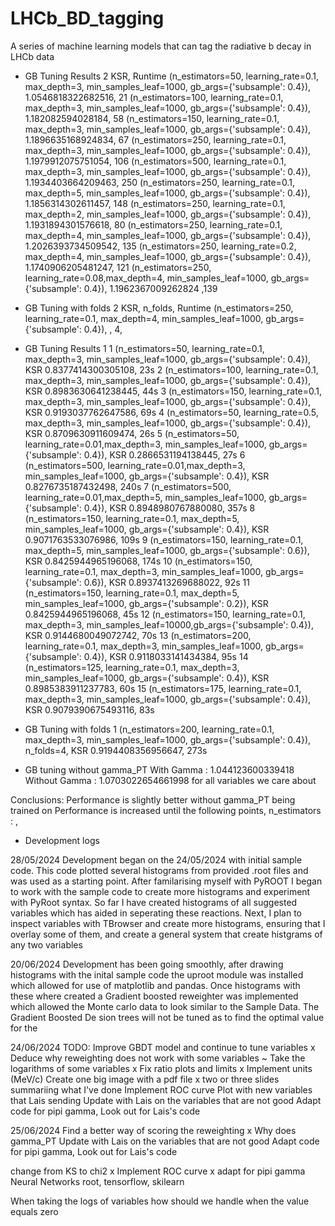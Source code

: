# LHCb_BD_tagging
A series of machine learning models that can tag the radiative b decay in LHCb data


- GB Tuning Results 2
KSR, Runtime
(n_estimators=50,  learning_rate=0.1, max_depth=3, min_samples_leaf=1000, gb_args={'subsample': 0.4}), 1.0546818322682516, 21
(n_estimators=100, learning_rate=0.1, max_depth=3, min_samples_leaf=1000, gb_args={'subsample': 0.4}), 1.182082594028184,  58
(n_estimators=150, learning_rate=0.1, max_depth=3, min_samples_leaf=1000, gb_args={'subsample': 0.4}), 1.1896635168924834, 67
(n_estimators=250, learning_rate=0.1, max_depth=3, min_samples_leaf=1000, gb_args={'subsample': 0.4}), 1.1979912075751054, 106
(n_estimators=500, learning_rate=0.1, max_depth=3, min_samples_leaf=1000, gb_args={'subsample': 0.4}), 1.1934403664209463, 250
(n_estimators=250, learning_rate=0.1, max_depth=5, min_samples_leaf=1000, gb_args={'subsample': 0.4}), 1.1856314302611457, 148
(n_estimators=250, learning_rate=0.1, max_depth=2, min_samples_leaf=1000, gb_args={'subsample': 0.4}), 1.1931894301576618, 80
(n_estimators=250, learning_rate=0.1, max_depth=4, min_samples_leaf=1000, gb_args={'subsample': 0.4}), 1.2026393734509542, 135
(n_estimators=250, learning_rate=0.2, max_depth=4, min_samples_leaf=1000, gb_args={'subsample': 0.4}), 1.1740906205481247, 121
(n_estimators=250, learning_rate=0.08,max_depth=4, min_samples_leaf=1000, gb_args={'subsample': 0.4}), 1.1962367009262824 ,139

- GB Tuning with folds 2
KSR, n_folds, Runtime
(n_estimators=250, learning_rate=0.1, max_depth=4, min_samples_leaf=1000, gb_args={'subsample': 0.4}), , 4,  


- GB Tuning Results 1
1  (n_estimators=50,  learning_rate=0.1, max_depth=3, min_samples_leaf=1000, gb_args={'subsample': 0.4}), KSR 0.8377414300305108, 23s
2  (n_estimators=100, learning_rate=0.1, max_depth=3, min_samples_leaf=1000, gb_args={'subsample': 0.4}), KSR 0.8983630641238445, 44s
3  (n_estimators=150, learning_rate=0.1, max_depth=3, min_samples_leaf=1000, gb_args={'subsample': 0.4}), KSR 0.9193037762647586, 69s
4  (n_estimators=50,  learning_rate=0.5, max_depth=3, min_samples_leaf=1000, gb_args={'subsample': 0.4}), KSR 0.8709630911609474, 26s
5  (n_estimators=50,  learning_rate=0.01,max_depth=3, min_samples_leaf=1000, gb_args={'subsample': 0.4}), KSR 0.2866531194138445, 27s
6  (n_estimators=500, learning_rate=0.01,max_depth=3, min_samples_leaf=1000, gb_args={'subsample': 0.4}), KSR 0.8276735187432498, 240s
7  (n_estimators=500, learning_rate=0.01,max_depth=5, min_samples_leaf=1000, gb_args={'subsample': 0.4}), KSR 0.8948980767880080, 357s
8  (n_estimators=150, learning_rate=0.1, max_depth=5, min_samples_leaf=1000, gb_args={'subsample': 0.4}), KSR 0.9071763533076986, 109s
9  (n_estimators=150, learning_rate=0.1, max_depth=5, min_samples_leaf=1000, gb_args={'subsample': 0.6}), KSR 0.8425944965196068, 174s
10 (n_estimators=150, learning_rate=0.1, max_depth=3, min_samples_leaf=1000, gb_args={'subsample': 0.6}), KSR 0.8937413269688022, 92s
11 (n_estimators=150, learning_rate=0.1, max_depth=5, min_samples_leaf=1000, gb_args={'subsample': 0.2}), KSR 0.8425944965196068, 45s
12 (n_estimators=150, learning_rate=0.1, max_depth=3, min_samples_leaf=10000,gb_args={'subsample': 0.4}), KSR 0.9144680049072742, 70s
13 (n_estimators=200, learning_rate=0.1, max_depth=3, min_samples_leaf=1000, gb_args={'subsample': 0.4}), KSR 0.9118033141434384, 95s
14 (n_estimators=125, learning_rate=0.1, max_depth=3, min_samples_leaf=1000, gb_args={'subsample': 0.4}), KSR 0.8985383911237783, 60s
15 (n_estimators=175, learning_rate=0.1, max_depth=3, min_samples_leaf=1000, gb_args={'subsample': 0.4}), KSR 0.9079390675493116, 83s

- GB Tuning with folds 1
(n_estimators=200, learning_rate=0.1, max_depth=3, min_samples_leaf=1000, gb_args={'subsample': 0.4}), n_folds=4, KSR 0.9194408356956647, 273s

- GB tuning without gamma_PT
With Gamma    : 1.044123600339418
Without Gamma : 1.0703022654661998
for all variables we care about

Conclusions: Performance is slightly better without gamma_PT being trained on
             Performance is increased until the following points, n_estimators : ,




- Development logs

28/05/2024
Development began on the 24/05/2024 with initial sample code. This code plotted several histograms from provided .root files and was used as a starting point.
After familarising myself with PyROOT I began to work with the sample code to create more histograms and experiment with PyRoot syntax. So far I have created histograms of
all suggested variables which has aided in seperating these reactions. Next, I plan to inspect variables with TBrowser and create more histograms, ensuring that I overlay some of them, and create a general system that create histgrams of any two variables

20/06/2024
Development has been going smoothly, after drawing histograms with the inital sample code the uproot module was installed which allowed for use of matplotlib and pandas. Once histograms with these where created a Gradient boosted reweighter was implemented which allowed the Monte carlo data to look similar to the Sample Data. The Gradient Boosted De sion trees will not be tuned as to find the optimal value for the 

24/06/2024
TODO: 
Improve GBDT model and continue to tune variables x
Deduce why reweighting does not work with some variables ~
Take the logarithms of some variables x
Fix ratio plots and limits x
Implement units (MeV/c)
Create one big image with a pdf file x
two or three slides summariing what I've done
Implement ROC curve 
Plot with new variables that Lais sending
Update with Lais on the variables that are not good 
Adapt code for pipi gamma, Look out for Lais's code

25/06/2024
Find a better way of scoring the reweighting x
Why does gamma_PT
Update with Lais on the variables that are not good 
Adapt code for pipi gamma, Look out for Lais's code

change from KS to chi2 x
Implement ROC curve x
adapt for pipi gamma
Neural Networks root, tensorflow, skilearn

When taking the logs of variables how should we handle when the value equals zero






